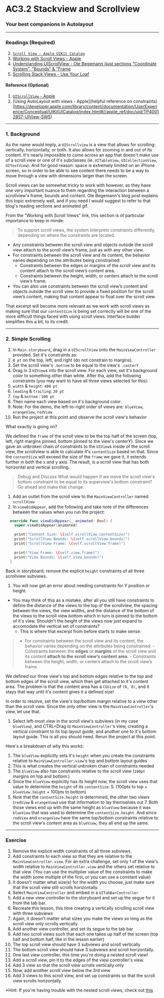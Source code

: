 # AC3.2 Stackview and Scrollview
### Your best companions in Autolayout

---
### Readings (Required)
2. [`Scroll View - Apple UIKit Catalog`](https://developer.apple.com/library/content/documentation/UserExperience/Conceptual/UIKitUICatalog/UIScrollView.html#//apple_ref/doc/uid/TP40012857-UIScrollView)
2. [Working with Scroll Views - Apple](https://developer.apple.com/library/content/documentation/UserExperience/Conceptual/AutolayoutPG/WorkingwithScrollViews.html#//apple_ref/doc/uid/TP40010853-CH24-SW1)
3. [Understanding UIScrollView - Ole Begemann (just sections "Coordinate System", "Bounds" & "Frame](https://oleb.net/blog/2014/04/understanding-uiscrollview/)
3. [Scrolling Stack Views - Use Your Loaf](http://useyourloaf.com/blog/scrolling-stack-views/)

#### Reference (Optional)
1. [`UIScrollView` - Apple](https://developer.apple.com/reference/uikit/uiscrollview)
2. [Using AutoLayout with views - Apple](helpful reference on constraints)[https://developer.apple.com/library/content/documentation/UserExperience/Conceptual/UIKitUICatalog/index.html#//apple_ref/doc/uid/TP40012857-UIView-SW5)

---
### 1. Background
As the name would imply, a `UIScrollview` is a view that allows for scrolling: vertically, horizontally, or both. It also allows for zooming in and out of its content. It's nearly impossible to come across an app that doesn't make use of a scroll view or one of it's subclasses (ie. `UITableView`, `UICollectionView`, `UITextView`). And for good reason: space is extremely limited on an iPhone screen, so in order to be able to see content there needs to be a way to move through a view with dimensions larger than the screen. 

Scroll views can be somewhat tricky to work with however, as they have one very important nuance to them regarding the interaction between a scrollview's frame, bounds and content. Ole Begemann's blog post explains this topic extremely well, and if you need I would suggest to refer to that blog's reading sections and animated gif.

From the "Working with Scroll Views" link, this section is of particular importance to keep in minde:
> To support scroll views, the system interprets constraints differently, depending on where the constraints are located.
  - Any constraints between the scroll view and objects outside the scroll view attach to the scroll view’s frame, just as with any other view.
  - For constraints between the scroll view and its content, the behavior varies depending on the attributes being constrained:
     - Constraints between the edges or margins of the scroll view and its content attach to the scroll view’s content area.
     - Constraints between the height, width, or centers attach to the scroll view’s frame.
  - You can also use constraints between the scroll view’s content and objects outside the scroll view to provide a fixed position for the scroll view’s content, making that content appear to float over the scroll view.

That excerpt will become more relevant as we work with scroll views as making sure that our `contentSize` is being set correctly will be one of the more difficult things faced with using scroll views. Interface builder simplifies this a bit, to its credit. 

---
### 2. Simple Scrolling

1. In `Main.storyboard`, drag in a `UIScrollView` onto the `MainViewController` provided. Set it's constraints as: 
  2. `0 pt` on the top, left, and right (do not constrain to margins).
  3. Set the scroll view's `.bottom` to be equal to the view's `.centerY`
4. Drag in 3 `UIView`s into the scroll view. For each view, set it's background color to something other than white. After tha, add the following constraints (you may want to have all three views selected for this):
  5. `width` & `height`: `400 pt`
  6. `leading` & `trailing`: `20 pt`
  7. `top` & `bottom` : `100 pt`
  8. Then name each view based on it's background color.
  9. Note: For the demo, the left-to-right order of views are: `blueView`, `orangeView`, `redView`
8. Run the project at this point and observe the scroll view's behavior

What exactly is going on? 

We defined the `frame` of the scroll view to be the top half of the screen (top, left, right margins pinned, bottom pinned to the view's centerY). Since we gave an unbroken chain of constraints to the `UIView`s inside of the scroll view, the scrollview is able to calculate it's `contentSize` based on that. Since the `contentSize` will exceed the size of the `frame` we gave it, it extends further in both the x and y axis. The result, is a scroll view that has both horizontal and vertical scrolling. 

> Debug and Discuss
What would happen if we move the scroll view's bottom constraint to be equal to its superview's bottom constraint? Go ahead and make that change.

1. Add an outlet from the scroll view to the `MainViewController` named `scrollView`
2. In `viewDidAppear`, add the following and take note of the differences between the values when you run the project: 
```swift
  override func viewDidAppear(_ animated: Bool) {
    super.viewDidAppear(animated)
    
    print("Content Size: \(self.scrollView.contentSize)")
    print("ScrollView Bounds: \(self.scrollView.bounds)")
    print("ScrollView Frame: \(self.scrollView.frame)")
    
    print("View Frame: \(self.view.frame)")
    print("View Bounds: \(self.view.bounds)")
  }
```

Back in storyboard, remove the explicit `height` constraints of all three scrollview subviews. 

1. You will now get an error about needing constraints for Y position or height. 

- You may think of this as a mistake, after all you still have constraints to define the distance of the views to the top of the scrollview, the spacing between the views, the view widths, and the distance of the bottom of the views to the scroll view bottom which in turn is pinned to the bottom of it's view. Shouldn't the height of the views now just expand to accomodate the vertical set of constraints?
  - This is where that excerpt from before starts to make sense: 

> - For constraints between the scroll view and its content, the behavior varies depending on the attributes being constrained:
     - Constraints between the **edges** or **margins** of the scroll view and its content **attach to the scroll view’s content area.**
     - Constraints between the height, width, or centers attach to the scroll view’s frame.

We defined our three view's top and bottom edges relative to the top and bottom edges of the scroll view, which then get attached to it's content area. The problem is that the content area has a `CGSize` of `(0, 0)`, and it stays that way until it's content gives it a defined size!

In order to resolve, set the view's top/bottom margin relative to a view other than the scroll view. Since the only other view is the `MainViewController`'s view, let use that. 

1. Select left-most view in the scroll view's subviews (in my case `blueView`), and CTRL+Drag to `MainViewController`'s view, creating a vertical constraint to its top layout guide, and another one to it's bottom layout guide. This is all you should need. Rerun the project at this point. 

Here's a breakdown of why this works:
1. The `blueView` explicitly sets it's `height` when you create the constraints relative to `MainViewController.view`'s top and bottom layout guides
  2. This is what creates the vertical unbroken chain of constraints needed
3. The `blueView` also has constraints relative to the scroll view (`100pt` margins on top and bottom.)
  4. Since the `blueView` explicitly has its height now, the scroll view uses that value to determine the `height` of its `contentSize`:
    5. (100pts to top + `blueView.height` + 100pts to bottom)
  6. Now that the `contentSize.height` is determined, the other two views (`redView` & `orangeView`) use that information to lay themselves out
    7. Both those views end up with the same height as `blueView` because it was `blueView` that was used to determine the `contentSize.height`. And since `redView` and `orangeView` have the same top/bottom constraints relative to the scroll view's content area as `blueView`, they all end up the same. 

---
### Exercise
1. Remove the explicit width constraints of all three subviews. 
2. Add constraints to each view so that they are relative to the `MainViewController.view`. For an extra challenge, set only 1 of the view's width relative to `MainViewController.view` and the others set relative to that view. (You can use the multiplier value of the constraints to make the width some multiple of the first, or you can use a constant value)
3. It doesn't matter what size(s) for the width you choose, just make sure that the scroll view still scrolls horizontally. 
1. Select `MainViewController` and embed in a `UITabBarController`
2. Add a new view controller to the storyboard and set up the segue for it from the tab bar. 
3. Recreate this lesson, this time creating a vertically scrolling scroll view with three subviews
4. Again, it doesn't matter what sizes you make the views so long as the scroll view only scrolls vertically. 
3. Add another view controller, and set its segue to the tab bar
4. Add two scroll views such that each one takes up half of the screen (top half and bottom half, like in the lesson earlier)
5. The top scroll view should have 3 subviews and scroll vertically
6. The bottom scroll view should have 3 subviews and scroll horizontally. 
4. One last view controller, this time you're doing a nested scroll view!
5. Add a scroll view, pin it to the edges of the view controller's view.
6. Add 3 view so that the scroll view scrolls vertically only
7. Now, add another scroll view below the 3rd view
8. Add 3 views to this scroll view, and set up constraints so that the scroll view scrolls horizontally. 

*Hint: If you're having trouble with the nested scroll views, check out [this](http://www.appcoda.com/uiscrollview-introduction/)

